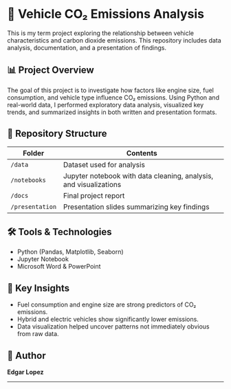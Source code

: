 # 🚗 Vehicle CO₂ Emissions Analysis

This is my term project exploring the relationship between vehicle characteristics and carbon dioxide emissions. This repository includes data analysis, documentation, and a presentation of findings.

## 📊 Project Overview

The goal of this project is to investigate how factors like engine size, fuel consumption, and vehicle type influence CO₂ emissions. Using Python and real-world data, I performed exploratory data analysis, visualized key trends, and summarized insights in both written and presentation formats.

## 📁 Repository Structure

| Folder | Contents |
|--------|----------|
| `/data` | Dataset used for analysis |
| `/notebooks` | Jupyter notebook with data cleaning, analysis, and visualizations |
| `/docs` | Final project report |
| `/presentation` | Presentation slides summarizing key findings |

## 🛠 Tools & Technologies

- Python (Pandas, Matplotlib, Seaborn)
- Jupyter Notebook
- Microsoft Word & PowerPoint

## 📌 Key Insights

- Fuel consumption and engine size are strong predictors of CO₂ emissions.
- Hybrid and electric vehicles show significantly lower emissions.
- Data visualization helped uncover patterns not immediately obvious from raw data.

## 👤 Author

**Edgar Lopez**  




---




